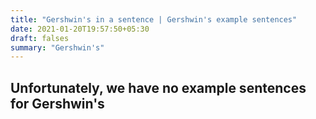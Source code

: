 ```yaml
---
title: "Gershwin's in a sentence | Gershwin's example sentences"
date: 2021-01-20T19:57:50+05:30
draft: falses
summary: "Gershwin's"
---
```

## Unfortunately, we have no example sentences for Gershwin's                 
